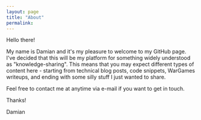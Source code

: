 ```yaml
---
layout: page
title: "About"
permalink:
---
```

Hello there!

My name is Damian and it's my pleasure to welcome to my GitHub page. I've decided that this will be my platform for something widely understood as "knowledge-sharing". This means that you may expect different types of content here - starting from technical blog posts, code snippets, WarGames writeups, and ending with some silly stuff I just wanted to share.

Feel free to contact me at anytime via e-mail if you want to get in touch.

Thanks!

Damian
